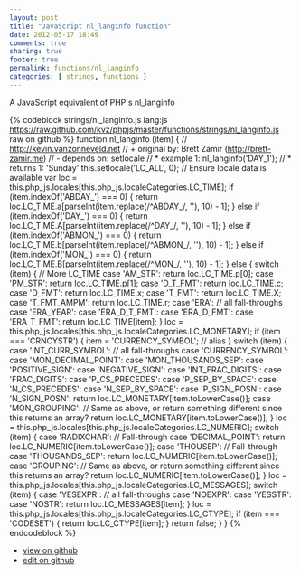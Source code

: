 ```yaml
---
layout: post
title: "JavaScript nl_langinfo function"
date: 2012-05-17 18:49
comments: true
sharing: true
footer: true
permalink: functions/nl_langinfo
categories: [ strings, functions ]
---
```

A JavaScript equivalent of PHP's nl_langinfo
<!-- more -->
{% codeblock strings/nl_langinfo.js lang:js https://raw.github.com/kvz/phpjs/master/functions/strings/nl_langinfo.js raw on github %}
function nl_langinfo (item) {
    // http://kevin.vanzonneveld.net
    // +   original by: Brett Zamir (http://brett-zamir.me)
    // -    depends on: setlocale
    // *     example 1: nl_langinfo('DAY_1');
    // *     returns 1: 'Sunday'
    this.setlocale('LC_ALL', 0); // Ensure locale data is available
    var loc = this.php_js.locales[this.php_js.localeCategories.LC_TIME];
    if (item.indexOf('ABDAY_') === 0) {
        return loc.LC_TIME.a[parseInt(item.replace(/^ABDAY_/, ''), 10) - 1];
    } else if (item.indexOf('DAY_') === 0) {
        return loc.LC_TIME.A[parseInt(item.replace(/^DAY_/, ''), 10) - 1];
    } else if (item.indexOf('ABMON_') === 0) {
        return loc.LC_TIME.b[parseInt(item.replace(/^ABMON_/, ''), 10) - 1];
    } else if (item.indexOf('MON_') === 0) {
        return loc.LC_TIME.B[parseInt(item.replace(/^MON_/, ''), 10) - 1];
    } else {
        switch (item) {
            // More LC_TIME
        case 'AM_STR':
            return loc.LC_TIME.p[0];
        case 'PM_STR':
            return loc.LC_TIME.p[1];
        case 'D_T_FMT':
            return loc.LC_TIME.c;
        case 'D_FMT':
            return loc.LC_TIME.x;
        case 'T_FMT':
            return loc.LC_TIME.X;
        case 'T_FMT_AMPM':
            return loc.LC_TIME.r;
        case 'ERA':
            // all fall-throughs
        case 'ERA_YEAR':
        case 'ERA_D_T_FMT':
        case 'ERA_D_FMT':
        case 'ERA_T_FMT':
            return loc.LC_TIME[item];
        }
        loc = this.php_js.locales[this.php_js.localeCategories.LC_MONETARY];
        if (item === 'CRNCYSTR') {
            item = 'CURRENCY_SYMBOL'; // alias
        }
        switch (item) {
        case 'INT_CURR_SYMBOL':
            // all fall-throughs
        case 'CURRENCY_SYMBOL':
        case 'MON_DECIMAL_POINT':
        case 'MON_THOUSANDS_SEP':
        case 'POSITIVE_SIGN':
        case 'NEGATIVE_SIGN':
        case 'INT_FRAC_DIGITS':
        case 'FRAC_DIGITS':
        case 'P_CS_PRECEDES':
        case 'P_SEP_BY_SPACE':
        case 'N_CS_PRECEDES':
        case 'N_SEP_BY_SPACE':
        case 'P_SIGN_POSN':
        case 'N_SIGN_POSN':
            return loc.LC_MONETARY[item.toLowerCase()];
        case 'MON_GROUPING':
            // Same as above, or return something different since this returns an array?
            return loc.LC_MONETARY[item.toLowerCase()];
        }
        loc = this.php_js.locales[this.php_js.localeCategories.LC_NUMERIC];
        switch (item) {
        case 'RADIXCHAR':
            // Fall-through
        case 'DECIMAL_POINT':
            return loc.LC_NUMERIC[item.toLowerCase()];
        case 'THOUSEP':
            // Fall-through
        case 'THOUSANDS_SEP':
            return loc.LC_NUMERIC[item.toLowerCase()];
        case 'GROUPING':
            // Same as above, or return something different since this returns an array?
            return loc.LC_NUMERIC[item.toLowerCase()];
        }
        loc = this.php_js.locales[this.php_js.localeCategories.LC_MESSAGES];
        switch (item) {
        case 'YESEXPR':
            // all fall-throughs
        case 'NOEXPR':
        case 'YESSTR':
        case 'NOSTR':
            return loc.LC_MESSAGES[item];
        }
        loc = this.php_js.locales[this.php_js.localeCategories.LC_CTYPE];
        if (item === 'CODESET') {
            return loc.LC_CTYPE[item];
        }
        return false;
    }
}
{% endcodeblock %}
<ul>
 <li><a href="https://github.com/kvz/phpjs/blob/master/functions/strings/nl_langinfo.js">view on github</a></li>
 <li><a href="https://github.com/kvz/phpjs/edit/master/functions/strings/nl_langinfo.js">edit on github</a></li>
</ul>
